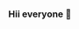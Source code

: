 ### Hii everyone 👋

<!--
**themervez/themervez** is a ✨ _special_ ✨ repository because its `README.md` (this file) appears on your GitHub profile.

Here are some ideas to get you started:

<img src="https://camo.githubusercontent.com/89d4de5f55a634b32a7b31017b13144dad7e5eed9ca4dd54988861f7bbe8c32b/68747470733a2f2f6769746875622d726561646d652d73746174732e76657263656c2e6170702f6170692f746f702d6c616e67732f3f757365726e616d653d55746b75476c73766e266c61796f75743d636f6d7061637426686964653d68746d6c2c637373" width="auto">

- 🔭 I’m currently working on ...
- 🌱 I’m currently learning ...
- 👯 I’m looking to collaborate on ...
- 🤔 I’m looking for help with ...
- 💬 Ask me about ...
- 📫 How to reach me: ...
- 😄 Pronouns: ...
- ⚡ Fun fact: ...
-->

